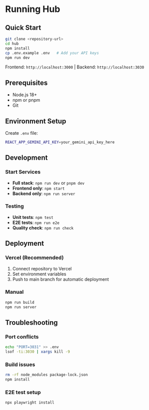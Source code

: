# Running Hub

## Quick Start

```bash
git clone <repository-url>
cd hub
npm install
cp .env.example .env   # Add your API keys
npm run dev
```

Frontend: `http://localhost:3000` | Backend: `http://localhost:3030`

## Prerequisites

- Node.js 18+
- npm or pnpm
- Git

## Environment Setup

Create `.env` file:

```bash
REACT_APP_GEMINI_API_KEY=your_gemini_api_key_here
```

## Development

### Start Services
- **Full stack**: `npm run dev` or `pnpm dev`
- **Frontend only**: `npm start`
- **Backend only**: `npm run server`

### Testing
- **Unit tests**: `npm test`
- **E2E tests**: `npm run e2e`
- **Quality check**: `npm run check`

## Deployment

### Vercel (Recommended)
1. Connect repository to Vercel
2. Set environment variables
3. Push to main branch for automatic deployment

### Manual
```bash
npm run build
npm run server
```

## Troubleshooting

### Port conflicts
```bash
echo "PORT=3031" >> .env
lsof -ti:3030 | xargs kill -9
```

### Build issues
```bash
rm -rf node_modules package-lock.json
npm install
```

### E2E test setup
```bash
npx playwright install
```